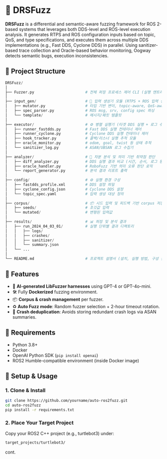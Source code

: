 # 🐢 DRSFuzz

**DRSFuzz** is a differential and semantic-aware fuzzing framework for ROS 2-based systems that leverages both DDS-level and ROS-level execution analysis. It generates RTPS and ROS configuration inputs based on topic, QoS, and type specifications, and executes them across multiple DDS implementations (e.g., Fast DDS, Cyclone DDS) in parallel. Using sanitizer-based trace collection and Oracle-based behavior monitoring, Oogway detects semantic bugs, execution inconsistencies.


## 📁 Project Structure
```python
DRSFuzz/
│
├── Fuzzer.py                       # 전체 퍼징 프로세스 제어 CLI (실행 엔트리포인트)
│
├── input_gen/                      # 🎲 입력 생성기 모듈 (RTPS + ROS 입력 생성)
│   ├── mutator.py                  # 타입 기반 변이, topic-aware, QoS-aware 등
│   ├── spec_parser.py              # ROS msg, srv, config spec 파싱
│   └── template/                   # 메시지/패킷 템플릿
│
├── executor/                       # ⚙️ 병렬 실행기 (타겟 DDS 실행 + 로그 수집)
│   ├── runner_fastdds.py           # Fast DDS 실행 컨테이너 제어
│   ├── runner_cyclone.py           # Cyclone DDS 실행 컨테이너 제어
│   ├── hook_tracker.py             # 콜백/리스너 실행 추적 모듈
│   ├── oracle_monitor.py           # odom, goal, twist 등 상태 추적
│   └── sanitizer_log.py            # ASAN/UBSAN 로그 수집기
│
├── analyzer/                       # 🧠 차분 분석 및 의미 기반 취약점 판단
│   ├── diff_analyzer.py            # DDS 실행 결과 비교 (시간, 순서, 로그 등)
│   ├── oracle_handler.py           # RoboFuzz 기반 의미 오류 판단 로직
│   └── report_generator.py         # 분석 결과 리포트 출력
│
├── config/                         # ⚙️ 실행 환경 구성
│   ├── fastdds_profile.xml         # DDS 설정 파일
│   ├── cyclone_config.json         # Cyclone DDS 설정
│   └── topic_spec.yaml             # 입력 생성 대상 정의
│
├── corpus/                         # 📦 시드 입력 및 피드백 기반 corpus 저장소
│   ├── seeds/                      # 초깃값 입력
│   └── mutated/                    # 변형된 입력값
│
├── results/                        # 📊 퍼징 및 분석 결과
│   ├── run_2024_04_03_01/          # 실행 단위별 결과 디렉토리
│   │   ├── logs/
│   │   ├── crashes/
│   │   ├── sanitizer/
│   │   └── summary.json
│   └── ...
│
└── README.md                       # 프로젝트 설명서 (설치, 실행 방법, 구성 설명)
```


## 🚀 Features

- 🧠 **AI-generated LibFuzzer harnesses** using GPT-4 or GPT-4o-mini.
- 🛠️ Fully **Dockerized** fuzzing environment.
- 📦 **Corpus & crash management** per fuzzer.
- ♻️ **Auto Fuzz mode**: Random fuzzer selection + 2-hour timeout rotation.
- 🧼 **Crash deduplication**: Avoids storing redundant crash logs via ASAN summaries.

## 🧰 Requirements

- Python 3.8+
- Docker
- OpenAI Python SDK (`pip install openai`)
- ROS2 Humble-compatible environment (inside Docker image)

## 🔧 Setup & Usage

### 1. Clone & Install

```bash
git clone https://github.com/yourname/auto-ros2fuzz.git
cd auto-ros2fuzz
pip install -r requirements.txt
```

### 2. Place Your Target Project
Copy your ROS2 C++ project (e.g., turtlebot3) under:

```bash
target_projects/turtlebot3/
```

cont.
